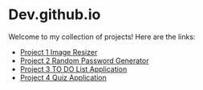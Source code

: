 # Dev.github.io

Welcome to my collection of projects! Here are the links:

- [Project 1 Image Resizer](https://gojiyadev.github.io/Image_Resizer/)<br>
- [Project 2 Random Password Generator ](https://gojiyadev.github.io/RandomPasswordGenerator/)<br>
- [Project 3 TO DO List Application ](https://gojiyadev.github.io/To_Do_List/)<br>
- [Project 4 Quiz Application ](https://gojiyadev.github.io/QuizApp/)<br>


